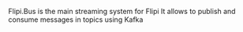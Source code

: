 Flipi.Bus is the main streaming system for Flipi
It allows to publish and consume messages in topics using Kafka